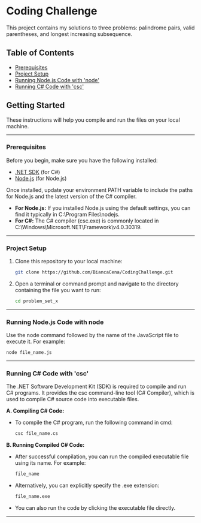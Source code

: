 # **Coding Challenge**

This project contains my solutions to three problems: palindrome pairs, valid parentheses, and longest increasing subsequence.

## Table of Contents

- [Prerequisites](#prerequisites)
- [Project Setup](#project-setup)
- [Running Node.js Code with 'node'](#running-nodejs-code-with-node)
- [Running C# Code with 'csc'](#running-c-code-with-csc)

## Getting Started

These instructions will help you compile and run the files on your local machine.

---

### Prerequisites

Before you begin, make sure you have the following installed:

- [.NET SDK](https://dotnet.microsoft.com/download) (for C#)
- [Node.js](https://nodejs.org/) (for Node.js)

Once installed, update your environment PATH variable to include the paths for Node.js and the latest version of the C# compiler.

- **For Node.js:** If you installed Node.js using the default settings, you can find it typically in C:\Program Files\nodejs\.
- **For C#:** The C# compiler (csc.exe) is commonly located in C:\Windows\Microsoft.NET\Framework\v4.0.30319\.

---

### Project Setup

1. Clone this repository to your local machine:

   ```sh
   git clone https://github.com/BiancaCena/CodingChallenge.git
   ```

2. Open a terminal or command prompt and navigate to the directory containing the file you want to run:

   ```sh
   cd problem_set_x
   ```

---

### Running Node.js Code with node

Use the node command followed by the name of the JavaScript file to execute it. For example:

```sh
node file_name.js
```

---

### Running C# Code with 'csc'

The .NET Software Development Kit (SDK) is required to compile and run C# programs. It provides the csc command-line tool (C# Compiler), which is used to compile C# source code into executable files.

**A. Compiling C# Code:**

- To compile the C# program, run the following command in cmd:

  ```sh
  csc file_name.cs
  ```

**B. Running Compiled C# Code:**

- After successful compilation, you can run the compiled executable file using its name. For example:

  ```sh
  file_name
  ```

- Alternatively, you can explicitly specify the .exe extension:

  ```sh
  file_name.exe
  ```

- You can also run the code by clicking the executable file directly.

---
